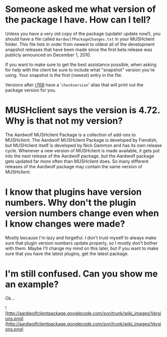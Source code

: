 

# Someone asked me what version of the package I have. How can I tell? #

Unless you have a very old copy of the package (update! update now!), you should have a file called `AardwolfPackageChanges.txt` in your MUSHclient folder. This file lists in order from newest to oldest all of the development snapshot releases that have been made since the first beta release was publicly announced on December 1, 2010.

If you want to make sure to get the best assistance possible, when asking for help with the client be sure to include what "snapshot" version you're using. Your snapshot is the first (newest) entry in the file.

Versions after [r768](https://code.google.com/p/aardwolfclientpackage/source/detail?r=768) have a '`checkversion`' alias that will print out the package version for you.

# MUSHclient says the version is 4.72. Why is that not my version? #

The Aardwolf MUSHclient Package is a collection of add-ons to MUSHclient. The Aardwolf MUSHclient Package is developed by Fiendish, but MUSHclient itself is developed by Nick Gammon and has its own release cycle. Whenever a new version of MUSHclient is made available, it gets put into the next release of the Aardwolf package, but the Aardwolf package gets updated far more often than MUSHclient does. So many different releases of the Aardwolf package may contain the same version of MUSHclient.

# I know that plugins have version numbers. Why don't the plugin version numbers change even when I know changes were made? #

Mostly because I'm lazy and forgetful. I don't trust myself to always make sure that plugin version numbers update properly, so I mostly don't bother with them. Maybe I'll change my mind on this later, but if you want to make sure that you have the latest plugins, get the latest package.

# I'm still confused. Can you show me an example? #

Ok...

![http://aardwolfclientpackage.googlecode.com/svn/trunk/wiki_images/Versions.png](http://aardwolfclientpackage.googlecode.com/svn/trunk/wiki_images/Versions.png)